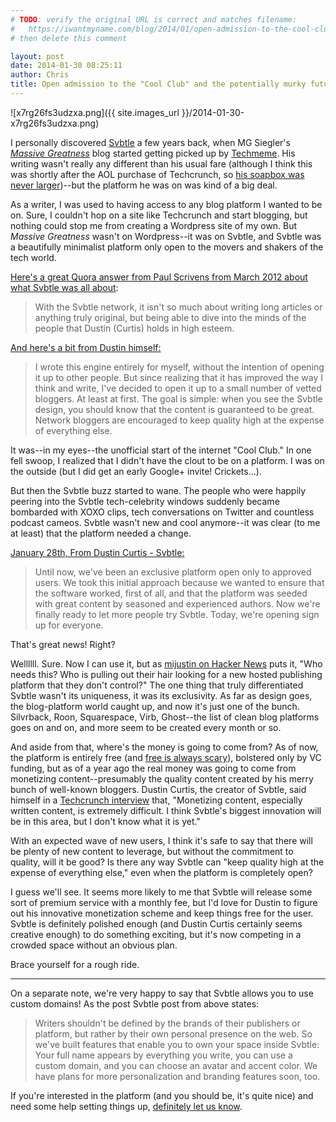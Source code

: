 ```yaml
---
# TODO: verify the original URL is correct and matches filename:
#   https://iwantmyname.com/blog/2014/01/open-admission-to-the-cool-club-and-the-potentially-murky-future-of-svbtle.html
# then delete this comment

layout: post
date: 2014-01-30 08:25:11
author: Chris
title: Open admission to the "Cool Club" and the potentially murky future of Svbtle
---
```


![x7rg26fs3udzxa.png]({{ site.images_url }}/2014-01-30-x7rg26fs3udzxa.png)

I personally discovered [Svbtle](https://svbtle.com/) a few years back, when MG Siegler's [*Massive Greatness*](http://massivegreatness.com/) blog started getting picked up by [Techmeme](http://techmeme.com/). His writing wasn't really any different than his usual fare (although I think this was shortly after the AOL purchase of Techcrunch, so [his soapbox was never larger](http://techcrunch.com/2011/09/06/the-end/))--but the platform he was on was kind of a big deal.

As a writer, I was used to having access to any blog platform I wanted to be on. Sure, I couldn't hop on a site like Techcrunch and start blogging, but nothing could stop me from creating a Wordpress site of my own. But *Massive Greatness* wasn't on Wordpress--it was on Svbtle, and Svbtle was a beautifully minimalist platform only open to the movers and shakers of the tech world.

[Here's a great Quora answer from Paul Scrivens from March 2012 about what Svbtle was all about](http://www.quora.com/Svbtle/What-is-Svbtle-all-about):

>With the Svbtle network, it isn't so much about writing long articles or anything truly original, but being able to dive into the minds of the people that Dustin (Curtis) holds in high esteem.

[And here's a bit from Dustin himself:](http://dcurt.is/codename-svbtle)

>I wrote this engine entirely for myself, without the intention of opening it up to other people. But since realizing that it has improved the way I think and write, I've decided to open it up to a small number of vetted bloggers. At least at first. The goal is simple: when you see the Svbtle design, you should know that the content is guaranteed to be great. Network bloggers are encouraged to keep quality high at the expense of everything else. 

It was--in my eyes--the unofficial start of the internet "Cool Club." In one fell swoop, I realized that I didn't have the clout to be on a platform. I was on the outside (but I did get an early Google+ invite! Crickets...).

But then the Svbtle buzz started to wane. The people who were happily peering into the Svbtle tech-celebrity windows suddenly became bombarded with XOXO clips, tech conversations on Twitter and countless podcast cameos. Svbtle wasn't new and cool anymore--it was clear (to me at least) that the platform needed a change.

[January 28th, From Dustin Curtis - Svbtle:](http://blog.svbtle.com/open-for-everyone)

>Until now, we've been an exclusive platform open only to approved users. We took this initial approach because we wanted to ensure that the software worked, first of all, and that the platform was seeded with great content by seasoned and experienced authors. Now we're finally ready to let more people try Svbtle. Today, we're opening sign up for everyone.

That's great news! Right?

Wellllll. Sure. Now I can use it, but as [mijustin on Hacker News](https://news.ycombinator.com/user?id=mijustin) puts it, "Who needs this? Who is pulling out their hair looking for a new hosted publishing platform that they don't control?" The one thing that truly differentiated Svbtle wasn't its uniqueness, it was its exclusivity. As far as design goes, the blog-platform world caught up, and now it's just one of the bunch. Silvrback, Roon, Squarespace, Virb, Ghost--the list of clean blog platforms goes on and on, and more seem to be created every month or so. 

And aside from that, where's the money is going to come from? As of now, the platform is entirely free (and [free is always scary](http://www.information-age.com/technology/security/1290603/facebook-is-%22deliberately-killing-privacy%22-says-schneier)), bolstered only by VC funding, but as of a year ago the real money was going to come from monetizing content--presumably the quality content created by his merry bunch of well-known bloggers. Dustin Curtis, the creator of Svbtle, said himself in a [Techcrunch interview](http://techcrunch.com/2013/01/08/with-funding-for-svbtle-dustin-curtis-wants-to-build-a-business-in-long-form-online-content/) that, "Monetizing content, especially written content, is extremely difficult. I think Svbtle's biggest innovation will be in this area, but I don't know what it is yet."

With an expected wave of new users, I think it's safe to say that there will be plenty of new content to leverage, but without the commitment to quality, will it be good? Is there any way Svbtle can "keep quality high at the expense of everything else," even when the platform is completely open?

I guess we'll see. It seems more likely to me that Svbtle will release some sort of premium service with a monthly fee, but I'd love for Dustin to figure out his innovative monetization scheme and keep things free for the user. Svbtle is definitely polished enough (and Dustin Curtis certainly seems creative enough) to do something exciting, but it's now competing in a crowded space without an obvious plan. 

Brace yourself for a rough ride.

***

On a separate note, we're very happy to say that Svbtle allows you to use custom domains! As the post Svbtle post from above states:

>Writers shouldn't be defined by the brands of their publishers or platform, but rather by their own personal presence on the web. So we've built features that enable you to own your space inside Svbtle: Your full name appears by everything you write, you can use a custom domain, and you can choose an avatar and accent color. We have plans for more personalization and branding features soon, too.

If you're interested in the platform (and you should be, it's quite nice) and need some help setting things up, [definitely let us know](https://iwantmyname.com/support).
